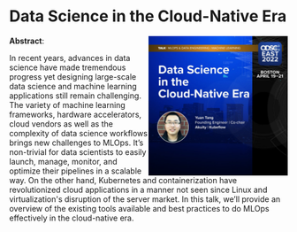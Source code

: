 # Data Science in the Cloud-Native Era

<img align="right" src="speaker-card.jpg" alt="speaker-card" width="50%" height="50%">

**Abstract**:

In recent years, advances in data science have made tremendous progress yet designing large-scale data science and machine learning applications still remain challenging. The variety of machine learning frameworks, hardware accelerators, cloud vendors as well as the complexity of data science workflows brings new challenges to MLOps. It’s non-trivial for data scientists to easily launch, manage, monitor, and optimize their pipelines in a scalable way. On the other hand,  Kubernetes and containerization have revolutionized cloud applications in a manner not seen since Linux and virtualization's disruption of the server market. In this talk, we’ll provide an overview of the existing tools available and best practices to do MLOps effectively in the cloud-native era.
